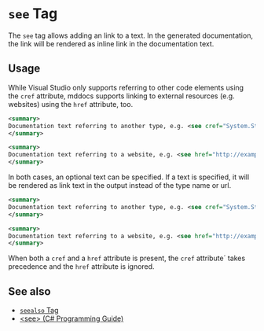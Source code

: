 # `see` Tag

The `see` tag allows adding an link to a text. In the generated
documentation, the link will be rendered as inline link in the documentation
text.

## Usage

While Visual Studio only supports referring to other code elements using the
`cref` attribute, mddocs supports linking to external resources (e.g. websites)
using the `href` attribute, too.

```xml
<summary>
Documentation text referring to another type, e.g. <see cref="System.String" />
</summary>
```

```xml
<summary>
Documentation text referring to a website, e.g. <see href="http://example.com" />
</summary>
```

In both cases, an optional text can be specified. If a text is specified,
it will be rendered as link text in the output instead of the type name
or url.

```xml
<summary>
Documentation text referring to another type, e.g. <see cref="System.String">Link text</see>
</summary>
```

```xml
<summary>
Documentation text referring to a website, e.g. <see href="http://example.com">Link text</see>
</summary>
```

When both a `cref` and a `href` attribute is present, the `cref` attribute´
takes precedence and the `href` attribute is ignored.

## See also

- [`seealso` Tag](./seealso.md)
- [\<see\> (C# Programming Guide)](https://docs.microsoft.com/en-us/dotnet/csharp/programming-guide/xmldoc/see)

